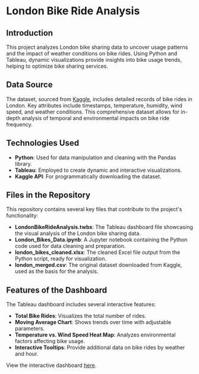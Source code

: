 # London Bike Ride Analysis

## Introduction
This project analyzes London bike sharing data to uncover usage patterns and the impact of weather conditions on bike rides. Using Python and Tableau, dynamic visualizations provide insights into bike usage trends, helping to optimize bike sharing services.

## Data Source
The dataset, sourced from [Kaggle](https://www.kaggle.com/datasets/hmavrodiev/london-bike-sharing-dataset), includes detailed records of bike rides in London. Key attributes include timestamps, temperature, humidity, wind speed, and weather conditions. This comprehensive dataset allows for in-depth analysis of temporal and environmental impacts on bike ride frequency.

## Technologies Used
- **Python**: Used for data manipulation and cleaning with the Pandas library.
- **Tableau**: Employed to create dynamic and interactive visualizations.
- **Kaggle API**: For programmatically downloading the dataset.

## Files in the Repository
This repository contains several key files that contribute to the project's functionality:
- **LondonBikeRideAnalysis.twbx**: The Tableau dashboard file showcasing the visual analysis of the London bike sharing data.
- **London_Bikes_Data.ipynb**: A Jupyter notebook containing the Python code used for data cleaning and preparation.
- **london_bikes_cleaned.xlsx**: The cleaned Excel file output from the Python script, ready for visualization.
- **london_merged.csv**: The original dataset downloaded from Kaggle, used as the basis for the analysis.

## Features of the Dashboard
The Tableau dashboard includes several interactive features:
- **Total Bike Rides**: Visualizes the total number of rides.
- **Moving Average Chart**: Shows trends over time with adjustable parameters.
- **Temperature vs. Wind Speed Heat Map**: Analyzes environmental factors affecting bike usage.
- **Interactive Tooltips**: Provide additional data on bike rides by weather and hour.

View the interactive dashboard [here](https://public.tableau.com/views/LondonBikeRideAnalysis_17389822968590/Dashboard).
